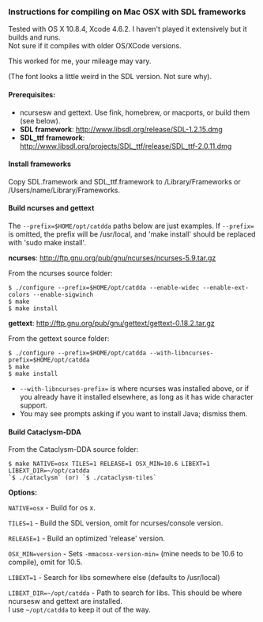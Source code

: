 ### Instructions for compiling on Mac OSX with SDL frameworks

Tested with OS X 10.8.4, Xcode 4.6.2. I haven't played it extensively but it builds and runs.  
Not sure if it compiles with older OS/XCode versions.

This worked for me, your mileage may vary.

(The font looks a little weird in the SDL version. Not sure why).

#### Prerequisites:

- ncursesw and gettext. Use fink, homebrew, or macports, or build them (see below).
- **SDL framework**: http://www.libsdl.org/release/SDL-1.2.15.dmg  
- **SDL\_ttf framework**: http://www.libsdl.org/projects/SDL_ttf/release/SDL_ttf-2.0.11.dmg

#### Install frameworks

Copy SDL.framework and SDL\_ttf.framework to /Library/Frameworks
or /Users/name/Library/Frameworks.

#### Build ncurses and gettext

The `--prefix=$HOME/opt/catdda` paths below are just examples. If `--prefix=` is omitted, the prefix will be /usr/local, and 'make install' should be replaced with 'sudo make install'. 

**ncurses**: http://ftp.gnu.org/pub/gnu/ncurses/ncurses-5.9.tar.gz

From the ncurses source folder:

    $ ./configure --prefix=$HOME/opt/catdda --enable-widec --enable-ext-colors --enable-sigwinch
    $ make
    $ make install

**gettext**: http://ftp.gnu.org/pub/gnu/gettext/gettext-0.18.2.tar.gz

From the gettext source folder:

    $ ./configure --prefix=$HOME/opt/catdda --with-libncurses-prefix=$HOME/opt/catdda
    $ make
    $ make install
    
- `--with-libncurses-prefix=` is where ncurses was installed above, or if you already have it installed elsewhere, as long as it has wide character support.
- You may see prompts asking if you want to install Java; dismiss them.

#### Build Cataclysm-DDA

From the Cataclysm-DDA source folder:

    $ make NATIVE=osx TILES=1 RELEASE=1 OSX_MIN=10.6 LIBEXT=1 LIBEXT_DIR=~/opt/catdda
    `$ ./cataclysm` (or) `$ ./cataclysm-tiles`

**Options:**

`NATIVE=osx` - Build for os x.

`TILES=1` - Build the SDL version, omit for ncurses/console version.

`RELEASE=1` - Build an optimized 'release' version.

`OSX_MIN=version` - Sets `-mmacosx-version-min=` (mine needs to be 10.6 to compile), omit for 10.5.

`LIBEXT=1` - Search for libs somewhere else (defaults to /usr/local)

`LIBEXT_DIR=~/opt/catdda` - Path to search for libs. This should be where ncursesw and gettext are installed.  
I use `~/opt/catdda` to keep it out of the way.
